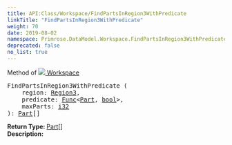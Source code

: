```yaml
---
title: API:Class/Workspace/FindPartsInRegion3WithPredicate
linkTitle: "FindPartsInRegion3WithPredicate"
weight: 70
date: 2019-08-02
namespace: Primrose.DataModel.Workspace.FindPartsInRegion3WithPredicate
deprecated: false
no_list: true
---
```

Method of <a href="/docs/api-reference/Class/Workspace"><img src="/icons/silk/world.png"/>&nbsp;Workspace</a>
<pre class="method-declaration">
FindPartsInRegion3WithPredicate (
    region: <a class="type" href="/docs/api-reference/DataType/Region3">Region3</a>,
    predicate: <a class="type" href="/docs/api-reference/System/Func">Func</a><<a class="type" href="/docs/api-reference/Class/Part">Part</a>, <a class="type" href="/docs/api-reference/System/Primitives#boolean">bool</a>>,
    maxParts: <a class="type" href="/docs/api-reference/System/Primitives#int32">i32</a>
): <span><a class="type" href="/docs/api-reference/Class/Part">Part</a>[]</span></pre>
<b>Return Type: </b>
<span><a class="type" href="/docs/api-reference/Class/Part">Part</a>[]</span>
<br/>
<b>Description: </b>
